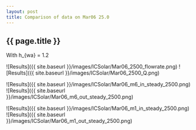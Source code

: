 ```yaml
---
layout: post
title: Comparison of data on Mar06 25.0
---
```

{{ page.title }}
-----------------
With h_{wa} = 1.2

![Results]({{ site.baseurl }}/images/ICSolar/Mar06_2500_flowrate.png) ![Results]({{ site.baseurl }}/images/ICSolar/Mar06_2500_Q.png)

![Results]({{ site.baseurl }}/images/ICSolar/Mar06_m6_in_steady_2500.png) ![Results]({{ site.baseurl }}/images/ICSolar/Mar06_m6_out_steady_2500.png)

![Results]({{ site.baseurl }}/images/ICSolar/Mar06_m1_in_steady_2500.png) ![Results]({{ site.baseurl }}/images/ICSolar/Mar06_m1_out_steady_2500.png)

